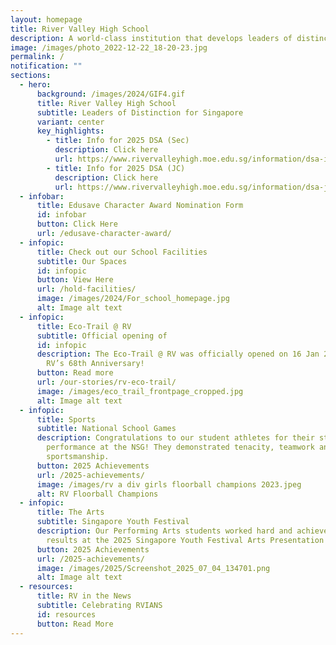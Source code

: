 ```yaml
---
layout: homepage
title: River Valley High School
description: A world-class institution that develops leaders of distinction for Singapore
image: /images/photo_2022-12-22_18-20-23.jpg
permalink: /
notification: ""
sections:
  - hero:
      background: /images/2024/GIF4.gif
      title: River Valley High School
      subtitle: Leaders of Distinction for Singapore
      variant: center
      key_highlights:
        - title: Info for 2025 DSA (Sec)
          description: Click here
          url: https://www.rivervalleyhigh.moe.edu.sg/information/dsa-integrated-programme/dsa2025/
        - title: Info for 2025 DSA (JC)
          description: Click here
          url: https://www.rivervalleyhigh.moe.edu.sg/information/dsa-jc/
  - infobar:
      title: Edusave Character Award Nomination Form
      id: infobar
      button: Click Here
      url: /edusave-character-award/
  - infopic:
      title: Check out our School Facilities
      subtitle: Our Spaces
      id: infopic
      button: View Here
      url: /hold-facilities/
      image: /images/2024/For_school_homepage.jpg
      alt: Image alt text
  - infopic:
      title: Eco-Trail @ RV
      subtitle: Official opening of
      id: infopic
      description: The Eco-Trail @ RV was officially opened on 16 Jan 2024 during our
        RV’s 68th Anniversary!
      button: Read more
      url: /our-stories/rv-eco-trail/
      image: /images/eco_trail_frontpage_cropped.jpg
      alt: Image alt text
  - infopic:
      title: Sports
      subtitle: National School Games
      description: Congratulations to our student athletes for their stellar
        performance at the NSG! They demonstrated tenacity, teamwork and great
        sportsmanship.
      button: 2025 Achievements
      url: /2025-achievements/
      image: /images/rv a div girls floorball champions 2023.jpeg
      alt: RV Floorball Champions
  - infopic:
      title: The Arts
      subtitle: Singapore Youth Festival
      description: Our Performing Arts students worked hard and achieved commendable
        results at the 2025 Singapore Youth Festival Arts Presentation!
      button: 2025 Achievements
      url: /2025-achievements/
      image: /images/2025/Screenshot_2025_07_04_134701.png
      alt: Image alt text
  - resources:
      title: RV in the News
      subtitle: Celebrating RVIANS
      id: resources
      button: Read More
---
```

